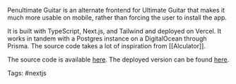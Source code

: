 Penultimate Guitar is an alternate frontend for Ultimate Guitar that makes it much more usable on mobile, rather than forcing the user to install the app.

It is built with TypeScript, Next.js, and Tailwind and deployed on Vercel.  It works in tandem with a Postgres instance on a DigitalOcean through Prisma.  The source code takes a lot of inspiration from [[Alculator]].

The source code is available [here](https://github.com/pavo-etc/penultimate-guitar).  The deployed version can be found [here](https://pg.zachmanson.com).

Tags: #nextjs